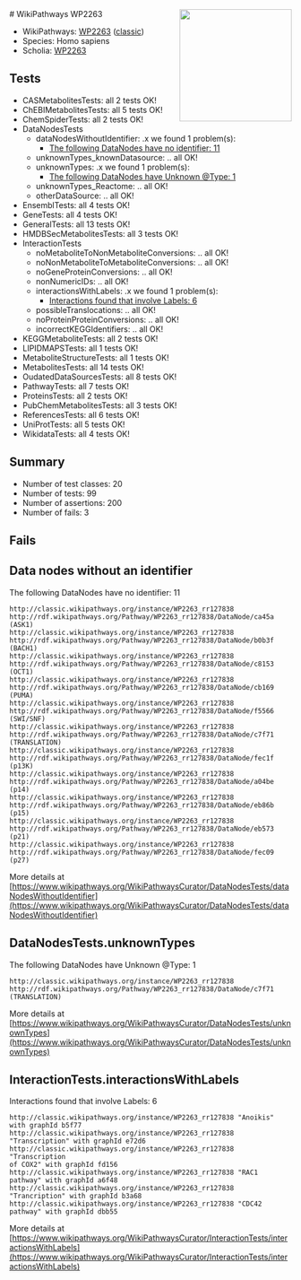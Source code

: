 <img style="float: right; width: 200px" src="https://upload.wikimedia.org/wikipedia/commons/thumb/8/83/Wplogo_with_text_500.png/640px-Wplogo_with_text_500.png" />
# WikiPathways WP2263

* WikiPathways: [WP2263](https://wikipathways.org/pathways/WP2263) ([classic](https://classic.wikipathways.org/instance/WP2263))
* Species: Homo sapiens
* Scholia: [WP2263](https://scholia.toolforge.org/wikipathways/WP2263)
## Tests
* CASMetabolitesTests: all 2 tests OK!
* ChEBIMetabolitesTests: all 5 tests OK!
* ChemSpiderTests: all 2 tests OK!
* DataNodesTests
    * dataNodesWithoutIdentifier: .x we found 1 problem(s):
        * [The following DataNodes have no identifier: 11](#8792c491)
    * unknownTypes_knownDatasource: .. all OK!
    * unknownTypes: .x we found 1 problem(s):
        * [The following DataNodes have Unknown @Type: 1](#839973df)
    * unknownTypes_Reactome: .. all OK!
    * otherDataSource: .. all OK!
* EnsemblTests: all 4 tests OK!
* GeneTests: all 4 tests OK!
* GeneralTests: all 13 tests OK!
* HMDBSecMetabolitesTests: all 3 tests OK!
* InteractionTests
    * noMetaboliteToNonMetaboliteConversions: .. all OK!
    * noNonMetaboliteToMetaboliteConversions: .. all OK!
    * noGeneProteinConversions: .. all OK!
    * nonNumericIDs: .. all OK!
    * interactionsWithLabels: .x we found 1 problem(s):
        * [Interactions found that involve Labels: 6](#630d267d)
    * possibleTranslocations: .. all OK!
    * noProteinProteinConversions: .. all OK!
    * incorrectKEGGIdentifiers: .. all OK!
* KEGGMetaboliteTests: all 2 tests OK!
* LIPIDMAPSTests: all 1 tests OK!
* MetaboliteStructureTests: all 1 tests OK!
* MetabolitesTests: all 14 tests OK!
* OudatedDataSourcesTests: all 8 tests OK!
* PathwayTests: all 7 tests OK!
* ProteinsTests: all 2 tests OK!
* PubChemMetabolitesTests: all 3 tests OK!
* ReferencesTests: all 6 tests OK!
* UniProtTests: all 5 tests OK!
* WikidataTests: all 4 tests OK!


## Summary

* Number of test classes: 20
* Number of tests: 99
* Number of assertions: 200
* Number of fails: 3

## Fails

<a name="8792c491" />

## Data nodes without an identifier

The following DataNodes have no identifier: 11
```
http://classic.wikipathways.org/instance/WP2263_rr127838 http://rdf.wikipathways.org/Pathway/WP2263_rr127838/DataNode/ca45a (ASK1)
http://classic.wikipathways.org/instance/WP2263_rr127838 http://rdf.wikipathways.org/Pathway/WP2263_rr127838/DataNode/b0b3f (BACH1)
http://classic.wikipathways.org/instance/WP2263_rr127838 http://rdf.wikipathways.org/Pathway/WP2263_rr127838/DataNode/c8153 (OCT1)
http://classic.wikipathways.org/instance/WP2263_rr127838 http://rdf.wikipathways.org/Pathway/WP2263_rr127838/DataNode/cb169 (PUMA)
http://classic.wikipathways.org/instance/WP2263_rr127838 http://rdf.wikipathways.org/Pathway/WP2263_rr127838/DataNode/f5566 (SWI/SNF)
http://classic.wikipathways.org/instance/WP2263_rr127838 http://rdf.wikipathways.org/Pathway/WP2263_rr127838/DataNode/c7f71 (TRANSLATION)
http://classic.wikipathways.org/instance/WP2263_rr127838 http://rdf.wikipathways.org/Pathway/WP2263_rr127838/DataNode/fec1f (p13K)
http://classic.wikipathways.org/instance/WP2263_rr127838 http://rdf.wikipathways.org/Pathway/WP2263_rr127838/DataNode/a04be (p14)
http://classic.wikipathways.org/instance/WP2263_rr127838 http://rdf.wikipathways.org/Pathway/WP2263_rr127838/DataNode/eb86b (p15)
http://classic.wikipathways.org/instance/WP2263_rr127838 http://rdf.wikipathways.org/Pathway/WP2263_rr127838/DataNode/eb573 (p21)
http://classic.wikipathways.org/instance/WP2263_rr127838 http://rdf.wikipathways.org/Pathway/WP2263_rr127838/DataNode/fec09 (p27)
```

More details at [https://www.wikipathways.org/WikiPathwaysCurator/DataNodesTests/dataNodesWithoutIdentifier](https://www.wikipathways.org/WikiPathwaysCurator/DataNodesTests/dataNodesWithoutIdentifier)

<a name="839973df" />

## DataNodesTests.unknownTypes

The following DataNodes have Unknown @Type: 1
```
http://classic.wikipathways.org/instance/WP2263_rr127838 http://rdf.wikipathways.org/Pathway/WP2263_rr127838/DataNode/c7f71 (TRANSLATION)
```

More details at [https://www.wikipathways.org/WikiPathwaysCurator/DataNodesTests/unknownTypes](https://www.wikipathways.org/WikiPathwaysCurator/DataNodesTests/unknownTypes)

<a name="630d267d" />

## InteractionTests.interactionsWithLabels

Interactions found that involve Labels: 6
```
http://classic.wikipathways.org/instance/WP2263_rr127838 "Anoikis" with graphId b5f77
http://classic.wikipathways.org/instance/WP2263_rr127838 "Transcription" with graphId e72d6
http://classic.wikipathways.org/instance/WP2263_rr127838 "Transcription
of COX2" with graphId fd156
http://classic.wikipathways.org/instance/WP2263_rr127838 "RAC1
pathway" with graphId a6f48
http://classic.wikipathways.org/instance/WP2263_rr127838 "Trancription" with graphId b3a68
http://classic.wikipathways.org/instance/WP2263_rr127838 "CDC42
pathway" with graphId dbb55
```

More details at [https://www.wikipathways.org/WikiPathwaysCurator/InteractionTests/interactionsWithLabels](https://www.wikipathways.org/WikiPathwaysCurator/InteractionTests/interactionsWithLabels)

